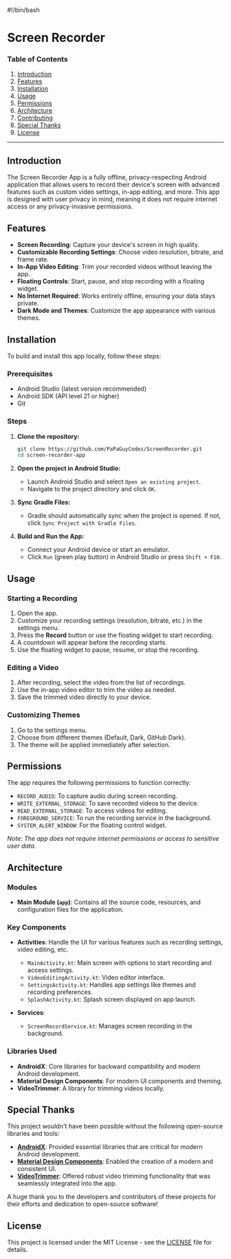 #!/bin/bash
# Screen Recorder

### **Table of Contents**
1. [Introduction](#introduction)
2. [Features](#features)
3. [Installation](#installation)
4. [Usage](#usage)
5. [Permissions](#permissions)
6. [Architecture](#architecture)
7. [Contributing](#contributing)
8. [Special Thanks](#special-thanks)
9. [License](#license)

---

## **Introduction**

The Screen Recorder App is a fully offline, privacy-respecting Android application that allows users to record their device's screen with advanced features such as custom video settings, in-app editing, and more. This app is designed with user privacy in mind, meaning it does not require internet access or any privacy-invasive permissions.

## **Features**

- **Screen Recording**: Capture your device's screen in high quality.
- **Customizable Recording Settings**: Choose video resolution, bitrate, and frame rate.
- **In-App Video Editing**: Trim your recorded videos without leaving the app.
- **Floating Controls**: Start, pause, and stop recording with a floating widget.
- **No Internet Required**: Works entirely offline, ensuring your data stays private.
- **Dark Mode and Themes**: Customize the app appearance with various themes.

## **Installation**

To build and install this app locally, follow these steps:

### **Prerequisites**
- Android Studio (latest version recommended)
- Android SDK (API level 21 or higher)
- Git

### **Steps**
1. **Clone the repository:**
    ```bash
    git clone https://github.com/PaPaGuyCodes/ScreenRecorder.git
    cd screen-recorder-app
    ```
2. **Open the project in Android Studio:**
   - Launch Android Studio and select `Open an existing project`.
   - Navigate to the project directory and click `OK`.

3. **Sync Gradle Files:**
   - Gradle should automatically sync when the project is opened. If not, click `Sync Project with Gradle Files`.

4. **Build and Run the App:**
   - Connect your Android device or start an emulator.
   - Click `Run` (green play button) in Android Studio or press `Shift + F10`.

## **Usage**

### **Starting a Recording**
1. Open the app.
2. Customize your recording settings (resolution, bitrate, etc.) in the settings menu.
3. Press the **Record** button or use the floating widget to start recording.
4. A countdown will appear before the recording starts.
5. Use the floating widget to pause, resume, or stop the recording.

### **Editing a Video**
1. After recording, select the video from the list of recordings.
2. Use the in-app video editor to trim the video as needed.
3. Save the trimmed video directly to your device.

### **Customizing Themes**
1. Go to the settings menu.
2. Choose from different themes (Default, Dark, GitHub Dark).
3. The theme will be applied immediately after selection.

## **Permissions**

The app requires the following permissions to function correctly:

- `RECORD_AUDIO`: To capture audio during screen recording.
- `WRITE_EXTERNAL_STORAGE`: To save recorded videos to the device.
- `READ_EXTERNAL_STORAGE`: To access videos for editing.
- `FOREGROUND_SERVICE`: To run the recording service in the background.
- `SYSTEM_ALERT_WINDOW`: For the floating control widget.

*Note: The app does not require internet permissions or access to sensitive user data.*

## **Architecture**

### **Modules**
- **Main Module (`app`)**: Contains all the source code, resources, and configuration files for the application.

### **Key Components**
- **Activities**: Handle the UI for various features such as recording settings, video editing, etc.
  - `MainActivity.kt`: Main screen with options to start recording and access settings.
  - `VideoEditingActivity.kt`: Video editor interface.
  - `SettingsActivity.kt`: Handles app settings like themes and recording preferences.
  - `SplashActivity.kt`: Splash screen displayed on app launch.
  
- **Services**:
  - `ScreenRecordService.kt`: Manages screen recording in the background.

### **Libraries Used**
- **AndroidX**: Core libraries for backward compatibility and modern Android development.
- **Material Design Components**: For modern UI components and theming.
- **VideoTrimmer**: A library for trimming videos locally.

## **Special Thanks**

This project wouldn't have been possible without the following open-source libraries and tools:

- **[AndroidX](https://developer.android.com/jetpack/androidx)**: Provided essential libraries that are critical for modern Android development.
- **[Material Design Components](https://github.com/material-components/material-components-android)**: Enabled the creation of a modern and consistent UI.
- **[VideoTrimmer](https://github.com/a914-gowtham/android-video-trimmer)**: Offered robust video trimming functionality that was seamlessly integrated into the app.

A huge thank you to the developers and contributors of these projects for their efforts and dedication to open-source software!

## **License**

This project is licensed under the MIT License - see the [LICENSE](LICENSE) file for details.
